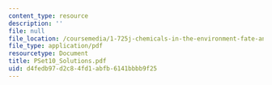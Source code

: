 ```yaml
---
content_type: resource
description: ''
file: null
file_location: /coursemedia/1-725j-chemicals-in-the-environment-fate-and-transport-fall-2004/d4fedb97d2c84fd1abfb6141bbbb9f25_PSet10_Solutions.pdf
file_type: application/pdf
resourcetype: Document
title: PSet10_Solutions.pdf
uid: d4fedb97-d2c8-4fd1-abfb-6141bbbb9f25
---
```

